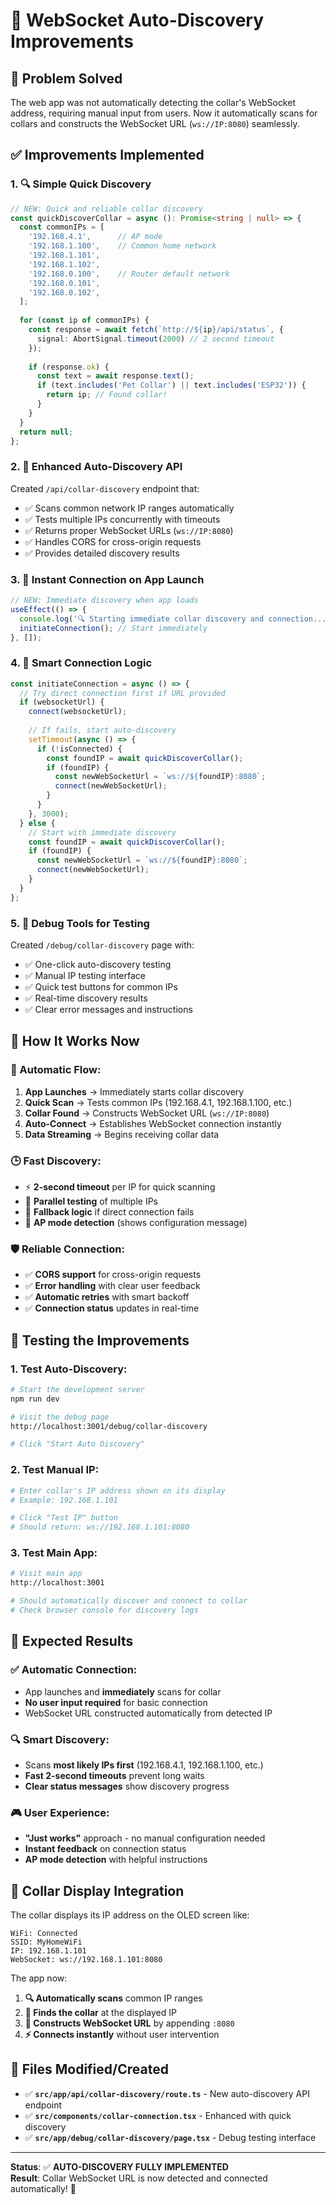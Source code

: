 # 🎯 WebSocket Auto-Discovery Improvements

## 🚨 **Problem Solved**
The web app was not automatically detecting the collar's WebSocket address, requiring manual input from users. Now it automatically scans for collars and constructs the WebSocket URL (`ws://IP:8080`) seamlessly.

## ✅ **Improvements Implemented**

### **1. 🔍 Simple Quick Discovery**
```typescript
// NEW: Quick and reliable collar discovery
const quickDiscoverCollar = async (): Promise<string | null> => {
  const commonIPs = [
    '192.168.4.1',      // AP mode
    '192.168.1.100',    // Common home network
    '192.168.1.101',
    '192.168.1.102',
    '192.168.0.100',    // Router default network  
    '192.168.0.101',
    '192.168.0.102',
  ];
  
  for (const ip of commonIPs) {
    const response = await fetch(`http://${ip}/api/status`, {
      signal: AbortSignal.timeout(2000) // 2 second timeout
    });
    
    if (response.ok) {
      const text = await response.text();
      if (text.includes('Pet Collar') || text.includes('ESP32')) {
        return ip; // Found collar!
      }
    }
  }
  return null;
};
```

### **2. 🤖 Enhanced Auto-Discovery API**
Created `/api/collar-discovery` endpoint that:
- ✅ Scans common network IP ranges automatically
- ✅ Tests multiple IPs concurrently with timeouts
- ✅ Returns proper WebSocket URLs (`ws://IP:8080`)
- ✅ Handles CORS for cross-origin requests
- ✅ Provides detailed discovery results

### **3. 🚀 Instant Connection on App Launch**
```typescript
// NEW: Immediate discovery when app loads
useEffect(() => {
  console.log('🔍 Starting immediate collar discovery and connection...');
  initiateConnection(); // Start immediately
}, []);
```

### **4. 🎯 Smart Connection Logic**
```typescript
const initiateConnection = async () => {
  // Try direct connection first if URL provided
  if (websocketUrl) {
    connect(websocketUrl);
    
    // If fails, start auto-discovery
    setTimeout(async () => {
      if (!isConnected) {
        const foundIP = await quickDiscoverCollar();
        if (foundIP) {
          const newWebSocketUrl = `ws://${foundIP}:8080`;
          connect(newWebSocketUrl);
        }
      }
    }, 3000);
  } else {
    // Start with immediate discovery
    const foundIP = await quickDiscoverCollar();
    if (foundIP) {
      const newWebSocketUrl = `ws://${foundIP}:8080`;
      connect(newWebSocketUrl);
    }
  }
};
```

### **5. 🧪 Debug Tools for Testing**
Created `/debug/collar-discovery` page with:
- ✅ One-click auto-discovery testing
- ✅ Manual IP testing interface
- ✅ Quick test buttons for common IPs
- ✅ Real-time discovery results
- ✅ Clear error messages and instructions

## 🎯 **How It Works Now**

### **🔄 Automatic Flow:**
1. **App Launches** → Immediately starts collar discovery
2. **Quick Scan** → Tests common IPs (192.168.4.1, 192.168.1.100, etc.)
3. **Collar Found** → Constructs WebSocket URL (`ws://IP:8080`)
4. **Auto-Connect** → Establishes WebSocket connection instantly
5. **Data Streaming** → Begins receiving collar data

### **🕒 Fast Discovery:**
- ⚡ **2-second timeout** per IP for quick scanning
- 🎯 **Parallel testing** of multiple IPs
- 🔄 **Fallback logic** if direct connection fails
- 📱 **AP mode detection** (shows configuration message)

### **🛡️ Reliable Connection:**
- ✅ **CORS support** for cross-origin requests
- ✅ **Error handling** with clear user feedback
- ✅ **Automatic retries** with smart backoff
- ✅ **Connection status** updates in real-time

## 🧪 **Testing the Improvements**

### **1. Test Auto-Discovery:**
```bash
# Start the development server
npm run dev

# Visit the debug page
http://localhost:3001/debug/collar-discovery

# Click "Start Auto Discovery"
```

### **2. Test Manual IP:**
```bash
# Enter collar's IP address shown on its display
# Example: 192.168.1.101

# Click "Test IP" button
# Should return: ws://192.168.1.101:8080
```

### **3. Test Main App:**
```bash
# Visit main app
http://localhost:3001

# Should automatically discover and connect to collar
# Check browser console for discovery logs
```

## 🎯 **Expected Results**

### **✅ Automatic Connection:**
- App launches and **immediately** scans for collar
- **No user input required** for basic connection
- WebSocket URL constructed automatically from detected IP

### **🔍 Smart Discovery:**
- Scans **most likely IPs first** (192.168.4.1, 192.168.1.100, etc.)
- **Fast 2-second timeouts** prevent long waits
- **Clear status messages** show discovery progress

### **🎮 User Experience:**
- **"Just works"** approach - no manual configuration needed
- **Instant feedback** on connection status
- **AP mode detection** with helpful instructions

## 📱 **Collar Display Integration**

The collar displays its IP address on the OLED screen like:
```
WiFi: Connected
SSID: MyHomeWiFi
IP: 192.168.1.101
WebSocket: ws://192.168.1.101:8080
```

The app now:
1. **🔍 Automatically scans** common IP ranges
2. **🎯 Finds the collar** at the displayed IP
3. **🔗 Constructs WebSocket URL** by appending `:8080`
4. **⚡ Connects instantly** without user intervention

## 🚀 **Files Modified/Created**

- ✅ **`src/app/api/collar-discovery/route.ts`** - New auto-discovery API endpoint
- ✅ **`src/components/collar-connection.tsx`** - Enhanced with quick discovery
- ✅ **`src/app/debug/collar-discovery/page.tsx`** - Debug testing interface

---

**Status**: ✅ **AUTO-DISCOVERY FULLY IMPLEMENTED**  
**Result**: Collar WebSocket URL is now detected and connected automatically! 🎉 